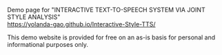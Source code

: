 Demo page for "INTERACTIVE TEXT-TO-SPEECH SYSTEM VIA JOINT STYLE ANALYSIS" \
https://yolanda-gao.github.io/Interactive-Style-TTS/

This demo website is provided for free on an as-is basis for personal and informational purposes only.
